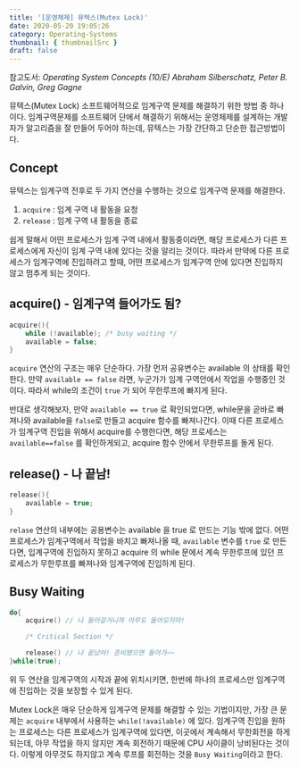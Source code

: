 ```yaml
---
title: '[운영체제] 뮤텍스(Mutex Lock)'
date: 2020-05-20 19:05:26
category: Operating-Systems
thumbnail: { thumbnailSrc }
draft: false
---
```


참고도서: _Operating System Concepts (10/E) Abraham Silberschatz, Peter B. Galvin, Greg Gagne_

뮤텍스(Mutex Lock) 소프트웨어적으로 임계구역 문제를 해결하기 위한 방법 중 하나이다. 임계구역문제를 소프트웨어 단에서 해결하기 위해서는 운영체제를 설계하는 개발자가 알고리즘을 잘 만들어 두어야 하는데, 뮤텍스는 가장 간단하고 단순한 접근방법이다.

## Concept

뮤텍스는 임계구역 전후로 두 가지 연산을 수행하는 것으로 임계구역 문제를 해결한다.

1. `acquire` : 임계 구역 내 활동을 요청
2. `release` : 임계 구역 내 활동을 종료

쉽게 말해서 어떤 프로세스가 임계 구역 내에서 활동중이라면, 해당 프로세스가 다른 프로세스에게 자신이 임계 구역 내에 있다는 것을 알리는 것이다. 따라서 만약에 다른 프로세스가 임계구역에 진입하려고 할때, 어떤 프로세스가 임계구역 안에 있다면 진입하지 않고 멈추게 되는 것이다.

## acquire() - 임계구역 들어가도 됨?

```cpp
acquire(){
    while (!available); /* busy waiting */
    available = false;
}
```

`acquire` 연산의 구조는 매우 단순하다. 가장 먼저 공유변수는 available 의 상태를 확인한다. 만약 `available == false` 라면, 누군가가 임계 구역안에서 작업을 수행중인 것이다. 따라서 while의 조건이 `true` 가 되어 무한루프에 빠지게 된다.

반대로 생각해보자, 만약 `available == true` 로 확인되었다면, while문을 곧바로 빠져나와 available을 `false`로 만들고 acquire 함수를 빠져나간다. 이때 다른 프로세스가 임계구역 진입을 위해서 acquire를 수행한다면, 해당 프로세스는 `available==false` 를 확인하게되고, acquire 함수 안에서 무한루프를 돌게 된다.

## release() - 나 끝남!

```cpp
release(){
    available = true;
}
```

`relase` 연산의 내부에는 공용변수는 available 을 true 로 만드는 기능 밖에 없다. 어떤 프로세스가 임계구역에서 작업을 바치고 빠져나올 때, `available` 변수를 `true` 로 만든다면, 입계구역에 진입하지 못하고 acquire 의 while 문에서 계속 무한루프에 있던 프로세스가 무한루프를 빠져나와 임계구역에 진입하게 된다.

## Busy Waiting

```cpp
do{
    acquire() // 나 들어갈거니까 아무도 들어오지마!

    /* Critical Section */

    release() // 나 끝났어! 준비됐으면 들어가~~
}while(true);
```

위 두 연산을 임계구역의 시작과 끝에 위치시키면, 한번에 하나의 프로세스만 임계구역에 진입하는 것을 보장할 수 있게 된다.

Mutex Lock은 매우 단순하게 임계구역 문제를 해결할 수 있는 기법이지만, 가장 큰 문제는 `acquire` 내부에서 사용하는 `while(!available)` 에 있다. 임계구역 진입을 원하는 프로세스는 다른 프로세스가 임계구역에 있다면, 이곳에서 계속해서 무한회전을 하게되는데, 아무 작업을 하지 않지만 계속 회전하기 때문에 CPU 사이클이 낭비된다는 것이다. 이렇게 아무것도 하지않고 계속 루프를 회전하는 것을 `Busy Waiting`이라고 한다.
